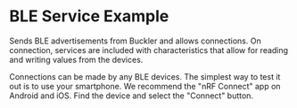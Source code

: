 BLE Service Example
===================

Sends BLE advertisements from Buckler and allows connections. On connection,
services are included with characteristics that allow for reading and writing
values from the devices.

Connections can be made by any BLE devices. The simplest way to test it out is
to use your smartphone. We recommend the "nRF Connect" app on Android and iOS.
Find the device and select the "Connect" button.

